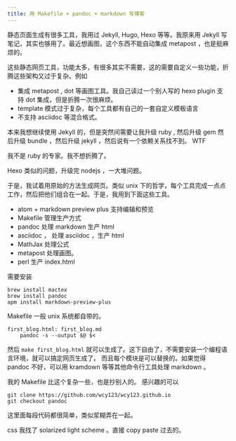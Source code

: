 ```yaml
---
title: 用 Makefile + pandoc + markdown 写博客
---
```



静态页面生成有很多工具，我用过 Jekyll, Hugo, Hexo 等等。我原来用 Jekyll
写笔记，其实也够用了。最近想画图，这个东西不能自动集成 metapost ，也是挺麻烦的。

这些静态网页工具，功能太多，有很多其实不需要，这的需要自定义一些功能，折腾这些架构又过于复杂。例如

 - 集成 metapost , dot 等画图工具。我自己读过一个别人写的 hexo plugin 支持 dot 集成，但是折腾一次很麻烦。
 - template 模式过于复杂，每个工具都有自己的一套自定义模板语言
 - 不支持  asciidoc 等混合格式。

本来我想继续使用 Jekyll 的，但是突然间需要让我升级 ruby , 然后升级 gem
然后升级 bundle ，然后升级 jekyll ，然后说有一个依赖关系找不到。 WTF

我不是 ruby 的专家。我不想折腾了。

Hexo 类似的问题，升级完 nodejs ，一大堆问题。

于是，我试着用原始的方法生成网页。类似 unix 下的哲学，每个工具完成一点点工作，然后把他们组合在一起。于是，我用到下面这些工具。

 - atom + markdown preview plus 支持编辑和预览
 - Makefile 管理生产方式
 - pandoc 处理 markdown 生产 html
 - asciidoc ， 处理 asciidoc ，生产 html
 - MathJax 处理公式
 - metapost 处理画图。
 - perl 生产 index.html

 需要安装

 ```
 brew install mactex
 brew install pandoc
 apm install markdown-preview-plus
 ```

Makefile 一般 unix 系统都自带的。

```
first_blog.html: first_blog.md
    pandoc -s --output $@ $<
```

然后 `make first_blog.html` 就可以生成了。这下自由了，不需要安装一个编程语言环境，就可以搞定网页生成了。 而且每个模块是可以替换的。如果觉得 pandoc 不好，可以用 kramdown 等等其他命令行工具处理 markdown 。

我的 Makefile 比这个复杂一些，也是抄别人的。 感兴趣的可以

```
git clone https://github.com/wcy123/wcy123.github.io
git checkout pandoc
```

这里面每段代码都很简单，类似浆糊弄在一起。

css 我找了 solarized light scheme 。直接 copy paste 过去的。
